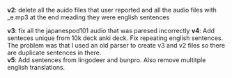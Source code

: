 **v2**: delete all the auido files that user reported and all the audio files with _e.mp3 at the end meading they were english sentences

**v3**: fix all the japanespod101 audio that was paresed incorrectly
**v4**: Add senteces unique from 10k deck anki deck. Fix repeating english sentences. The problem was that I used an old parser to create v3 and v2 files so there are duplicate sentences in there.  
**v5**: Add sentences from lingodeer and bunpro. Also remove multitple english translations. 
